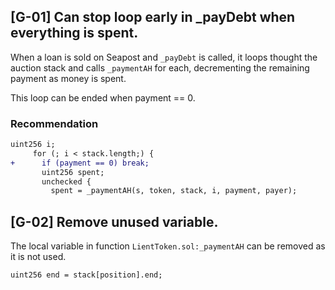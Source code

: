 ## [G-01] **Can stop loop early in _payDebt when everything is spent.**

When a loan is sold on Seapost and `_payDebt` is called, it loops thought the auction stack and calls `_paymentAH` for each, decrementing the remaining payment as money is spent.

This loop can be ended when payment == 0.

### Recommendation

```diff
uint256 i;
     for (; i < stack.length;) {
+      if (payment == 0) break;
       uint256 spent;
       unchecked {
         spent = _paymentAH(s, token, stack, i, payment, payer);
```

## [G-02] Remove unused variable.

The local variable in function `LientToken.sol:_paymentAH`  can be removed as it is not used.

```diff
uint256 end = stack[position].end;
```